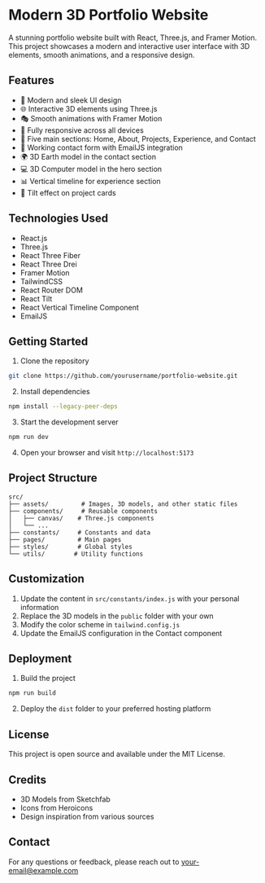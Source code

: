 # Modern 3D Portfolio Website

A stunning portfolio website built with React, Three.js, and Framer Motion. This project showcases a modern and interactive user interface with 3D elements, smooth animations, and a responsive design.

## Features

- 🎨 Modern and sleek UI design
- 🌐 Interactive 3D elements using Three.js
- 🎭 Smooth animations with Framer Motion
- 📱 Fully responsive across all devices
- 🎯 Five main sections: Home, About, Projects, Experience, and Contact
- 📧 Working contact form with EmailJS integration
- 🌍 3D Earth model in the contact section
- 💻 3D Computer model in the hero section
- 📊 Vertical timeline for experience section
- 🎴 Tilt effect on project cards

## Technologies Used

- React.js
- Three.js
- React Three Fiber
- React Three Drei
- Framer Motion
- TailwindCSS
- React Router DOM
- React Tilt
- React Vertical Timeline Component
- EmailJS

## Getting Started

1. Clone the repository
```bash
git clone https://github.com/yourusername/portfolio-website.git
```

2. Install dependencies
```bash
npm install --legacy-peer-deps
```

3. Start the development server
```bash
npm run dev
```

4. Open your browser and visit `http://localhost:5173`

## Project Structure

```
src/
├── assets/         # Images, 3D models, and other static files
├── components/     # Reusable components
│   ├── canvas/    # Three.js components
│   └── ...
├── constants/     # Constants and data
├── pages/         # Main pages
├── styles/        # Global styles
└── utils/        # Utility functions
```

## Customization

1. Update the content in `src/constants/index.js` with your personal information
2. Replace the 3D models in the `public` folder with your own
3. Modify the color scheme in `tailwind.config.js`
4. Update the EmailJS configuration in the Contact component

## Deployment

1. Build the project
```bash
npm run build
```

2. Deploy the `dist` folder to your preferred hosting platform

## License

This project is open source and available under the MIT License.

## Credits

- 3D Models from Sketchfab
- Icons from Heroicons
- Design inspiration from various sources

## Contact

For any questions or feedback, please reach out to [your-email@example.com](mailto:your-email@example.com)
